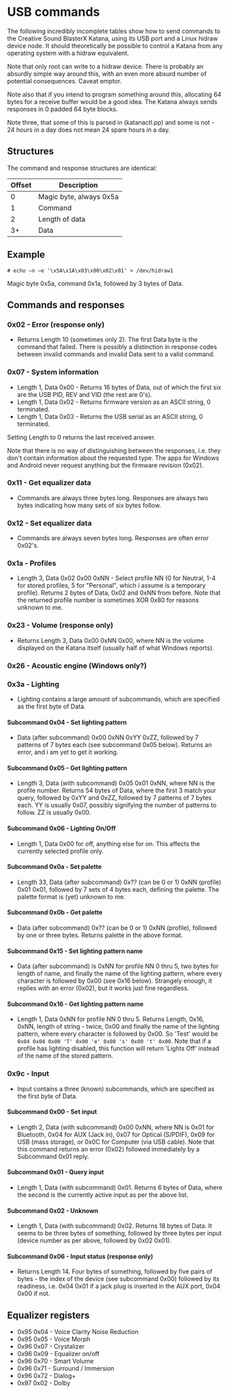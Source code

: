 # USB commands

The following incredibly incomplete tables show how to send commands to the Creative Sound BlasterX Katana, using its USB port and a Linux hidraw device node. It should theoretically be possible to control a Katana from any operating system with a hidraw equivalent.

Note that only root can write to a hidraw device. There is probably an absurdly simple way around this, with an even more absurd number of potential consequences. Caveat emptor.

Note also that if you intend to program something around this, allocating 64 bytes for a receive buffer would be a good idea. The Katana always sends responses in 0 padded 64 byte blocks.

Note three, that some of this is parsed in (katanactl.pp) and some is not - 24 hours in a day does not mean 24 spare hours in a day.

## Structures

The command and response structures are identical:

| Offset | Description             |
|--------|-------------------------|
|      0 | Magic byte, always 0x5a |
|      1 | Command                 |
|      2 | Length of data          |
|     3+ | Data                    |

## Example

`# echo –n –e '\x5A\x1A\x03\x00\x02\x01' > /dev/hidraw1`

Magic byte 0x5a, command 0x1a, followed by 3 bytes of Data.

## Commands and responses

### 0x02 - Error (response only)

- Returns Length 10 (sometimes only 2). The first Data byte is the command that failed. There is possibly a distinction in response codes between invalid commands and invalid Data sent to a valid command.

### 0x07 - System information

- Length 1, Data 0x00 - Returns 16 bytes of Data, out of which the first six are the USB PID, REV and VID (the rest are 0's).
- Length 1, Data 0x02 - Returns firmware version as an ASCII string, 0 terminated.
- Length 1, Data 0x03 - Returns the USB serial as an ASCII string, 0 terminated.

Setting Length to 0 returns the last received answer.

Note that there is no way of distinguishing between the responses, i.e. they don't contain information about the requested type. The apps for Windows and Android never request anything but the firmware revision (0x02).

### 0x11 - Get equalizer data

- Commands are always three bytes long. Responses are always two bytes indicating how many sets of six bytes follow.

### 0x12 - Set equalizer data

- Commands are always seven bytes long. Responses are often error 0x02's.

### 0x1a - Profiles

- Length 3, Data 0x02 0x00 0xNN - Select profile NN (0 for Neutral, 1-4 for stored profiles, 5 for "Personal", which i assume is a temporary profile). Returns 2 bytes of Data, 0x02 and 0xNN from before. Note that the returned profile number is sometimes XOR 0x80 for reasons unknown to me.

### 0x23 - Volume (response only)

- Returns Length 3, Data 0x00 0xNN 0x00, where NN is the volume displayed on the Katana itself (usually half of what Windows reports).

### 0x26 - Acoustic engine (Windows only?)


### 0x3a - Lighting

- Lighting contains a large amount of subcommands, which are specified as the first byte of Data.

#### Subcommand 0x04 - Set lighting pattern

- Data (after subcommand) 0x00 0xNN 0xYY 0xZZ, followed by 7 patterns of 7 bytes each (see subcommand 0x05 below). Returns an error, and i am yet to get it working.

#### Subcommand 0x05 - Get lighting pattern

- Length 3, Data (with subcommand) 0x05 0x01 0xNN, where NN is the profile number. Returns 54 bytes of Data, where the first 3 match your query, followed by 0xYY and 0xZZ, followed by 7 patterns of 7 bytes each. YY is usually 0x07, possibly signifying the number of patterns to follow. ZZ is usually 0x00.

#### Subcommand 0x06 - Lighting On/Off

- Length 1, Data 0x00 for off, anything else for on. This affects the currently selected profile only.

#### Subcommand 0x0a - Set palette

- Length 33, Data (after subcommand) 0x?? (can be 0 or 1) 0xNN (profile) 0x01 0x01, followed by 7 sets of 4 bytes each, defining the palette. The palette format is (yet) unknown to me.

#### Subcommand 0x0b - Get palette

- Data (after subcommand) 0x?? (can be 0 or 1) 0xNN (profile), followed by one or three bytes. Returns palette in the above format.

#### Subcommand 0x15 - Set lighting pattern name

- Data (after subcommand) is 0xNN for profile NN 0 thru 5, two bytes for length of name, and finally the name of the lighting pattern, where every character is followed by 0x00 (see 0x16 below). Strangely enough, it replies with an error (0x02), but it works just fine regardless.

#### Subcommand 0x16 - Get lighting pattern name

- Length 1, Data 0xNN for profile NN 0 thru 5. Returns Length, 0x16, 0xNN, length of string - twice, 0x00 and finally the name of the lighting pattern, where every character is followed by 0x00. So 'Test' would be `0x04 0x04 0x00 'T' 0x00 'e' 0x00 's' 0x00 't' 0x00`. Note that if a profile has lighting disabled, this function will return 'Lights Off' instead of the name of the stored pattern.

### 0x9c - Input

- Input contains a three (known) subcommands, which are specified as the first byte of Data.

#### Subcommand 0x00 - Set input

- Length 2, Data (with subcommand) 0x00 0xNN, where NN is 0x01 for Bluetooth, 0x04 for AUX (Jack in), 0x07 for Optical (S/PDIF), 0x09 for USB (mass storage), or 0x0C for Computer (via USB cable). Note that this command returns an error (0x02) followed immediately by a Subcommand 0x01 reply.

#### Subcommand 0x01 - Query input

- Length 1, Data (with subcommand) 0x01. Returns 6 bytes of Data, where the second is the currently active input as per the above list.

#### Subcommand 0x02 - Unknown

- Length 1, Data (with subcommand) 0x02. Returns 18 bytes of Data. It seems to be three bytes of something, followed by three bytes per input (device number as per above, followed by 0x02 0x01).

#### Subcommand 0x06 - Input status (response only)

- Returns Length 14. Four bytes of something, followed by five pairs of bytes - the index of the device (see subcommand 0x00) followed by its readiness, i.e. 0x04 0x01 if a jack plug is inserted in the AUX port, 0x04 0x00 if not.


## Equalizer registers

- 0x95 0x04 - Voice Clarity Noise Reduction
- 0x95 0x05 - Voice Morph
- 0x96 0x07 - Crystalizer
- 0x96 0x09 - Equalizer on/off
- 0x96 0x70 - Smart Volume
- 0x96 0x71 - Surround / Immersion
- 0x96 0x72 - Dialog+
- 0x97 0x02 - Dolby
